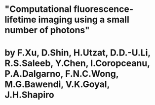 # "Computational fluorescence-lifetime imaging using a small number of photons" 
# by F.Xu, D.Shin, H.Utzat, D.D.-U.Li, R.S.Saleeb, Y.Chen, I.Coropceanu, P.A.Dalgarno, F.N.C.Wong, M.G.Bawendi, V.K.Goyal, J.H.Shapiro

